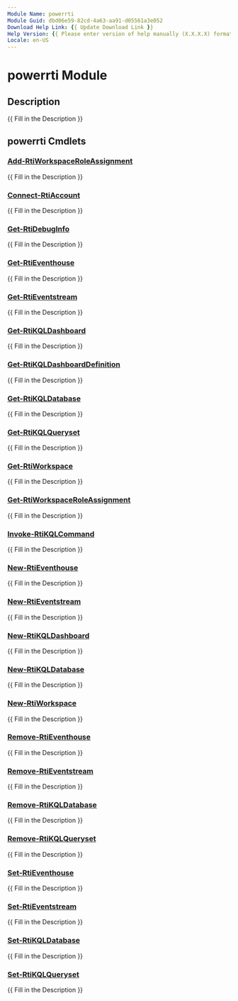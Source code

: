 ```yaml
---
Module Name: powerrti
Module Guid: dbd06e59-82cd-4a63-aa91-d05561a3e052
Download Help Link: {{ Update Download Link }}
Help Version: {{ Please enter version of help manually (X.X.X.X) format }}
Locale: en-US
---
```


# powerrti Module
## Description
{{ Fill in the Description }}

## powerrti Cmdlets
### [Add-RtiWorkspaceRoleAssignment](Add-RtiWorkspaceRoleAssignment.md)
{{ Fill in the Description }}

### [Connect-RtiAccount](Connect-RtiAccount.md)
{{ Fill in the Description }}

### [Get-RtiDebugInfo](Get-RtiDebugInfo.md)
{{ Fill in the Description }}

### [Get-RtiEventhouse](Get-RtiEventhouse.md)
{{ Fill in the Description }}

### [Get-RtiEventstream](Get-RtiEventstream.md)
{{ Fill in the Description }}

### [Get-RtiKQLDashboard](Get-RtiKQLDashboard.md)
{{ Fill in the Description }}

### [Get-RtiKQLDashboardDefinition](Get-RtiKQLDashboardDefinition.md)
{{ Fill in the Description }}

### [Get-RtiKQLDatabase](Get-RtiKQLDatabase.md)
{{ Fill in the Description }}

### [Get-RtiKQLQueryset](Get-RtiKQLQueryset.md)
{{ Fill in the Description }}

### [Get-RtiWorkspace](Get-RtiWorkspace.md)
{{ Fill in the Description }}

### [Get-RtiWorkspaceRoleAssignment](Get-RtiWorkspaceRoleAssignment.md)
{{ Fill in the Description }}

### [Invoke-RtiKQLCommand](Invoke-RtiKQLCommand.md)
{{ Fill in the Description }}

### [New-RtiEventhouse](New-RtiEventhouse.md)
{{ Fill in the Description }}

### [New-RtiEventstream](New-RtiEventstream.md)
{{ Fill in the Description }}

### [New-RtiKQLDashboard](New-RtiKQLDashboard.md)
{{ Fill in the Description }}

### [New-RtiKQLDatabase](New-RtiKQLDatabase.md)
{{ Fill in the Description }}

### [New-RtiWorkspace](New-RtiWorkspace.md)
{{ Fill in the Description }}

### [Remove-RtiEventhouse](Remove-RtiEventhouse.md)
{{ Fill in the Description }}

### [Remove-RtiEventstream](Remove-RtiEventstream.md)
{{ Fill in the Description }}

### [Remove-RtiKQLDatabase](Remove-RtiKQLDatabase.md)
{{ Fill in the Description }}

### [Remove-RtiKQLQueryset](Remove-RtiKQLQueryset.md)
{{ Fill in the Description }}

### [Set-RtiEventhouse](Set-RtiEventhouse.md)
{{ Fill in the Description }}

### [Set-RtiEventstream](Set-RtiEventstream.md)
{{ Fill in the Description }}

### [Set-RtiKQLDatabase](Set-RtiKQLDatabase.md)
{{ Fill in the Description }}

### [Set-RtiKQLQueryset](Set-RtiKQLQueryset.md)
{{ Fill in the Description }}

